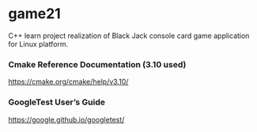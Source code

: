 # game21

C++ learn project realization of Black Jack console card game application for Linux platform.

### Cmake Reference Documentation (3.10 used)
https://cmake.org/cmake/help/v3.10/

### GoogleTest User’s Guide
https://google.github.io/googletest/